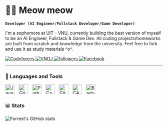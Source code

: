 # 🏄‍♂️ Meow meow

**`Developer (AI Engineer/Fullstack Developer/Game Developer)`**

I'm a sophomore at UIT - VNU, currently building the best version of myself to be an AI Engineer, Fullstack & Game Dev. All coding projects/homeworks are built from scratch and knowledge from the university. Feel free to fork and use it as study materials ^o^.

   <p align="left">
   <!-- Codeforces -->
   <a href="https://codeforces.com/profile/nbzzz">
      <img 
         alt="Codeforces" 
         title="Codeforces profile" 
         src="https://img.shields.io/badge/Codeforces-nbzzz-%23216FEE?style=for-the-badge&logo=codeforces&logoColor=white"
      />
   </a>
   
   <!-- VNOJ -->
   <a href="https://oj.vnoi.info/user/nbz0210">
      <img 
         alt="VNOJ" 
         title="VNOI profile" 
         src="https://img.shields.io/badge/VNOJ-nbz0210-limegreen?style=for-the-badge&logo=data:image/png;base64,iVBORw0KGgoAAAANSUhEUgAAABAAAAAQCAMAAAAoLQ9TAAAASFBMVEVHcEz/nwDNLycqkra/JSb/oACyGibMLyYivW/MLScYc9//nwDMLyf/nwAlsoT/nwDMLictdNzMLyb/nwCyGyawGSYsf8+xGSSsl0AJAAAAF3RSTlMA9sz+/Rb7+f038LLCvP2p0v///////hszFUIAAAB3SURBVBiVVc1ZDgMhDANQB0ghszfTofe/aQNBlfCfnxzAptmiIb08EO2RnJ5PC7C1HpDVBT4RAxf0SUCDLugTcWhigHBhgKZvA5E/aAJ4J9oZ7xHw3cOjV6wO6+IQ4f2mAQdogljmk1rK9GgsBuCT6LRvazyslx97+gyXkhGq1AAAAABJRU5ErkJggg==&logoColor=white"
      />
   </a>

   <!-- Followers -->
   <a href="https://github.com/AdamNbz?tab=followers">
      <img 
         alt="followers" 
         title="Follow me on Github" 
         src="https://custom-icon-badges.demolab.com/github/followers/AdamNbz?color=236ad3&labelColor=1155ba&style=for-the-badge&logo=person-add&label=Follow&logoColor=white"
      />
   </a>

   <!-- Facebook -->
   <a href="https://fb.com/adamng.0210">
      <img 
         alt="Facebook" 
         title="Facebook profile" 
         src="https://img.shields.io/badge/Facebook-@adamng.0210-%231877F2?style=for-the-badge&logo=facebook&logoColor=white"
      />
   </a>
</p>

---

### 🧰 Languages and Tools

<img align="left" alt="Java" width="30px" style="padding-right:10px;" src="https://cdn.jsdelivr.net/gh/devicons/devicon/icons/java/java-original.svg"/>
<img align="left" alt="Git" width="30px" style="padding-right:10px;" src="https://cdn.jsdelivr.net/gh/devicons/devicon/icons/git/git-original.svg" />
<img align="left" alt="Python" width="30px" style="padding-right:10px;" src="https://cdn.jsdelivr.net/gh/devicons/devicon/icons/python/python-plain.svg" />
<img align="left" alt="C++" width="30px" style="padding-right:10px;" src="https://cdn.jsdelivr.net/gh/devicons/devicon/icons/cplusplus/cplusplus-original.svg" />
<img align="left" alt="GitHub" width="30px" style="padding-right:10px;" src="https://cdn.jsdelivr.net/gh/devicons/devicon/icons/github/github-original.svg" />
<img align="left" alt="C#" width="30px" style="padding-right:10px;" src="https://cdn.jsdelivr.net/gh/devicons/devicon/icons/csharp/csharp-original.svg" />
<img align="left" alt="Bash" width="30px" style="padding-right:10px;" src="https://cdn.jsdelivr.net/gh/devicons/devicon/icons/bash/bash-original.svg" />
<br />

#

### 📊 Stats

![Forrest's GitHub stats](https://github-readme-stats.vercel.app/api?username=adamnbz&show_icons=true&theme=gruvbox)

#
